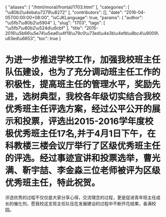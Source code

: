 {
    "aliases": [
        "/html/moral/frontal/1703.html"
    ],
    "categories": [
        "\u80b2\u4eba\u7279\u8272"
    ],
    "contributors": [],
    "date": "2016-04-05T00:00:00+08:00",
    "isCJKLanguage": true,
    "params": {
        "author": "\u5fb7\u80b2\u5904"
    },
    "slug": "1703",
    "tags": [
        "\u5fb7\u80b2\u524d\u6cbf"
    ],
    "title": "2015-2016\u5b66\u5e74\u5ea6\u4f18\u79c0\u73ed\u4e3b\u4efb\u8bc4\u9009\u63ed\u6653",
    "toc": true
}
# 为进一步推进学校工作，加强我校班主任队伍建设，也为了充分调动班主任工作的积极性，提高班主任的管理水平，奖励先进，选树典型，我校各年级切实结合我校优秀班主任评选方案，经过公平公开的展示和投票，评选出2015-2016学年度校极优秀班主任17名,并于4月1日下午，在科教楼三楼会议厅举行了区级优秀班主任的评选。经过事迹宣讲和投票选举，曹光满、靳宇喆、李金淼三位老师被评为区级优秀班主任，特此祝贺。



评选优秀的过程不仅仅是大家分享心得，交流理念的过程，更是促进青年班主任成长的催化剂，愿我校这支班主任队伍在发展建设的过程中不断开花结果，香满校园。



  
